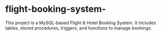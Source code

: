 # flight-booking-system-
This project is a  MySQL-based Flight &amp; Hotel Booking System.   It includes tables, stored procedures, triggers, and functions to manage bookings.
